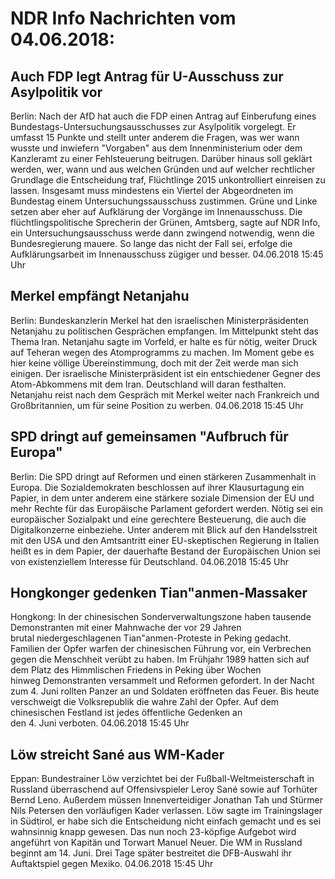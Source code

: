 # NDR Info Nachrichten vom 04.06.2018:


## Auch FDP legt Antrag für U-Ausschuss zur Asylpolitik vor
Berlin: Nach der AfD hat auch die FDP einen Antrag auf Einberufung eines Bundestags-Untersuchungsausschusses zur Asylpolitik vorgelegt. Er umfasst 15 Punkte und stellt unter anderem die Fragen, was wer wann wusste und inwiefern "Vorgaben" aus dem Innenministerium oder dem Kanzleramt zu einer Fehlsteuerung beitrugen. Darüber hinaus soll geklärt werden, wer, wann und aus welchen Gründen und auf welcher rechtlicher Grundlage die Entscheidung traf, Flüchtlinge 2015 unkontrolliert einreisen zu lassen. Insgesamt muss mindestens ein Viertel der Abgeordneten im Bundestag einem Untersuchungssausschuss zustimmen. Grüne und Linke setzen aber eher auf Aufklärung der Vorgänge im Innenausschuss. Die flüchtlingspolitische Sprecherin der Grünen, Amtsberg, sagte auf NDR Info, ein Untersuchungsausschuss werde dann zwingend notwendig, wenn die Bundesregierung mauere. So lange das nicht der Fall sei, erfolge die Aufklärungsarbeit im Innenausschuss zügiger und besser. 04.06.2018 15:45 Uhr 

## Merkel empfängt Netanjahu
Berlin: Bundeskanzlerin Merkel hat den israelischen Ministerpräsidenten Netanjahu zu politischen Gesprächen empfangen. Im Mittelpunkt steht das Thema Iran. Netanjahu sagte im Vorfeld, er halte es für nötig, weiter Druck auf Teheran wegen des Atomprogramms zu machen. Im Moment gebe es hier keine völlige Übereinstimmung, doch mit der Zeit werde man sich einigen. Der israelische Ministerpräsident ist ein entschiedener Gegner des Atom-Abkommens mit dem Iran. Deutschland will daran festhalten. Netanjahu reist nach dem Gespräch mit Merkel weiter nach Frankreich und Großbritannien, um für seine Position zu werben. 04.06.2018 15:45 Uhr 

## SPD dringt auf gemeinsamen "Aufbruch für Europa"
Berlin: Die SPD dringt auf Reformen und einen stärkeren Zusammenhalt in Europa. Die Sozialdemokraten beschlossen auf ihrer Klausurtagung ein Papier, in dem unter anderem eine stärkere soziale Dimension der EU und mehr Rechte für das Europäische Parlament gefordert werden. Nötig sei ein europäischer Sozialpakt und eine gerechtere Besteuerung, die auch die Digitalkonzerne einbeziehe. Unter anderem mit Blick auf den Handelsstreit mit den USA und den Amtsantritt einer EU-skeptischen Regierung in Italien heißt es in dem Papier, der dauerhafte Bestand der Europäischen Union sei von existenziellem Interesse für Deutschland. 04.06.2018 15:45 Uhr 

## Hongkonger gedenken Tian"anmen-Massaker
Hongkong: In der chinesischen Sonderverwaltungszone haben tausende Demonstranten mit einer Mahnwache der vor 29 Jahren brutal niedergeschlagenen Tian"anmen-Proteste in Peking gedacht. Familien der Opfer warfen der chinesischen Führung vor, ein Verbrechen gegen die Menschheit verübt zu haben. Im Frühjahr 1989 hatten sich auf dem Platz des Himmlischen Friedens in Peking über Wochen hinweg Demonstranten versammelt und Reformen gefordert. In der Nacht zum 4. Juni rollten Panzer an und Soldaten eröffneten das Feuer. Bis heute verschweigt die Volksrepublik die wahre Zahl der Opfer. Auf dem chinesischen Festland ist jedes öffentliche Gedenken an den 4. Juni verboten. 04.06.2018 15:45 Uhr 

## Löw streicht Sané aus WM-Kader
Eppan: Bundestrainer Löw verzichtet bei der Fußball-Weltmeisterschaft in Russland überraschend auf Offensivspieler Leroy Sané sowie auf Torhüter Bernd Leno. Außerdem müssen Innenverteidiger Jonathan Tah und Stürmer Nils Petersen den vorläufigen Kader verlassen. Löw sagte im Trainingslager in Südtirol, er habe sich die Entscheidung nicht einfach gemacht und es sei wahnsinnig knapp gewesen. Das nun noch 23-köpfige Aufgebot wird angeführt von Kapitän und Torwart Manuel Neuer. Die WM in Russland beginnt am 14. Juni. Drei Tage später bestreitet die DFB-Auswahl ihr Auftaktspiel gegen Mexiko. 04.06.2018 15:45 Uhr 
